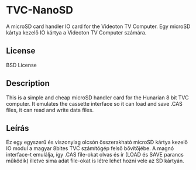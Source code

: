 # TVC-NanoSD
A microSD card handler IO card for the Videoton TV Computer.
Egy microSD kártya kezelő IO kártya a Videoton TV Computer számára.

## License
BSD License

## Description
This is a simple and cheap microSD handler card for the Hunarian 8 bit TVC computer. It emulates the cassette interface so it can load
and save .CAS files, it can read and write data files.

## Leírás
Ez egy egyszerű és viszonylag olcsón összerakható microSD kártya kezelő IO modul a magyar 8bites TVC számítógép felső bővítőjébe. A magnó 
interface-t emulálja, így .CAS file-okat olvas és ír (LOAD és SAVE parancs működik) illetve sima adat file-okat is létre lehet hozni vele
az SD kártyán.
